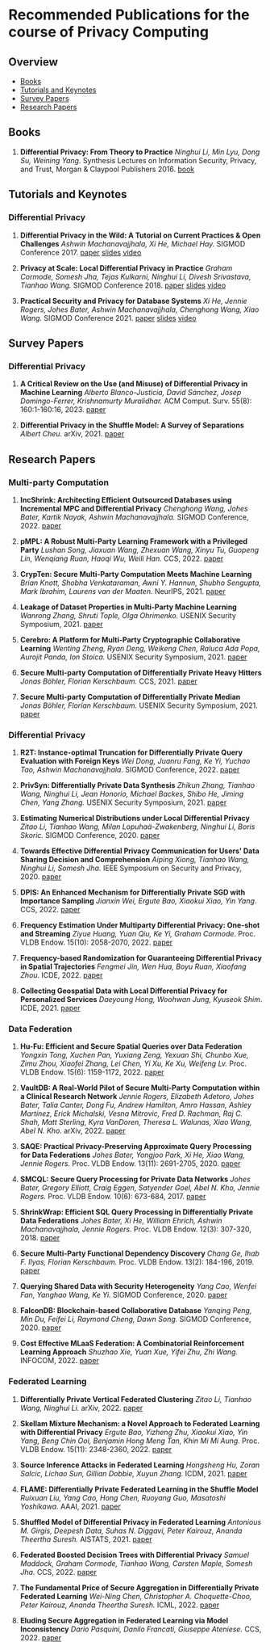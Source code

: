 # Recommended Publications for the course of Privacy Computing


## Overview
* [Books](#Books)
* [Tutorials and Keynotes](#Tutorials-and-Keynotes)
* [Survey Papers](#Survey-Papers)
* [Research Papers](#Research-Papers)
  
## Books

1. **Differential Privacy: From Theory to Practice**
*Ninghui Li, Min Lyu, Dong Su, Weining Yang.* Synthesis Lectures on Information Security, Privacy, and Trust, Morgan & Claypool Publishers 2016. [book](https://doi.org/10.2200/S00735ED1V01Y201609SPT018)

## Tutorials and Keynotes

### Differential Privacy

1. **Differential Privacy in the Wild: A Tutorial on Current Practices & Open Challenges**
*Ashwin Machanavajjhala, Xi He, Michael Hay.* SIGMOD Conference 2017. [paper](https://doi.org/10.1145/3035918.3054779) [slides](http://sigmod2017.org/sigmod-program/#tutorial) [video](http://sigmod2017.org/sigmod-program/#tutorial)

1. **Privacy at Scale: Local Differential Privacy in Practice**
*Graham Cormode, Somesh Jha, Tejas Kulkarni, Ninghui Li, Divesh Srivastava, Tianhao Wang.* SIGMOD Conference 2018. [paper](https://doi.org/10.1145/3183713.3197390) [slides](https://sites.google.com/view/kdd2018-tutorial/home) [video](https://www.bilibili.com/video/BV19b41177Wc/)
 	
1. **Practical Security and Privacy for Database Systems**
*Xi He, Jennie Rogers, Johes Bater, Ashwin Machanavajjhala, Chenghong Wang, Xiao Wang.* SIGMOD Conference 2021. [paper](https://doi.org/10.1145/3448016.3457544) [slides](https://sp-for-dbms.github.io/) [video](https://www.youtube.com/playlist?list=PL_j4gVzfdkXhSaggePxmwmrJFeB2-0ltd)

## Survey Papers

### Differential Privacy

1. **A Critical Review on the Use (and Misuse) of Differential Privacy in Machine Learning**
*Alberto Blanco-Justicia, David Sánchez, Josep Domingo-Ferrer, Krishnamurty Muralidhar.* ACM Comput. Surv. 55(8): 160:1-160:16, 2023. [paper](https://doi.org/10.1145/3547139)

1. **Differential Privacy in the Shuffle Model: A Survey of Separations**
*Albert Cheu.* arXiv, 2021. [paper](https://arxiv.org/abs/2107.11839)

## Research Papers

### Multi-party Computation

1. **IncShrink: Architecting Efficient Outsourced Databases using Incremental MPC and Differential Privacy**
*Chenghong Wang, Johes Bater, Kartik Nayak, Ashwin Machanavajjhala.* SIGMOD Conference, 2022. [paper](https://doi.org/10.1145/3514221.3526151)

1. **pMPL: A Robust Multi-Party Learning Framework with a Privileged Party**
*Lushan Song, Jiaxuan Wang, Zhexuan Wang, Xinyu Tu, Guopeng Lin, Wenqiang Ruan, Haoqi Wu, Weili Han.* CCS, 2022. [paper](https://doi.org/10.1145/3548606.3560697)

1. **CrypTen: Secure Multi-Party Computation Meets Machine Learning**
*Brian Knott, Shobha Venkataraman, Awni Y. Hannun, Shubho Sengupta, Mark Ibrahim, Laurens van der Maaten.* NeurIPS, 2021. [paper](https://proceedings.neurips.cc/paper/2021/hash/2754518221cfbc8d25c13a06a4cb8421-Abstract.html)

1. **Leakage of Dataset Properties in Multi-Party Machine Learning**
*Wanrong Zhang, Shruti Tople, Olga Ohrimenko.* USENIX Security Symposium, 2021. [paper](https://www.usenix.org/conference/usenixsecurity21/presentation/zhang-wanrong)

1. **Cerebro: A Platform for Multi-Party Cryptographic Collaborative Learning**
*Wenting Zheng, Ryan Deng, Weikeng Chen, Raluca Ada Popa, Aurojit Panda, Ion Stoica.* USENIX Security Symposium, 2021. [paper](https://www.usenix.org/conference/usenixsecurity21/presentation/zheng)

1. **Secure Multi-party Computation of Differentially Private Heavy Hitters**
*Jonas Böhler, Florian Kerschbaum.* CCS, 2021. [paper](https://doi.org/10.1145/3460120.3484557)

1. **Secure Multi-party Computation of Differentially Private Median**
*Jonas Böhler, Florian Kerschbaum.* USENIX Security Symposium, 2021. [paper](https://www.usenix.org/conference/usenixsecurity20/presentation/boehler)

### Differential Privacy

1. **R2T: Instance-optimal Truncation for Differentially Private Query Evaluation with Foreign Keys**
*Wei Dong, Juanru Fang, Ke Yi, Yuchao Tao, Ashwin Machanavajjhala.* SIGMOD Conference, 2022. [paper](https://doi.org/10.1145/3514221.3517844)

1. **PrivSyn: Differentially Private Data Synthesis**
*Zhikun Zhang, Tianhao Wang, Ninghui Li, Jean Honorio, Michael Backes, Shibo He, Jiming Chen, Yang Zhang.* USENIX Security Symposium, 2021. [paper](https://www.usenix.org/conference/usenixsecurity21/presentation/zhang-zhikun)

1. **Estimating Numerical Distributions under Local Differential Privacy**
*Zitao Li, Tianhao Wang, Milan Lopuhaä-Zwakenberg, Ninghui Li, Boris Skoric.* SIGMOD Conference, 2020. [paper](https://doi.org/10.1145/3318464.3389700)

1. **Towards Effective Differential Privacy Communication for Users' Data Sharing Decision and Comprehension**
*Aiping Xiong, Tianhao Wang, Ninghui Li, Somesh Jha.* IEEE Symposium on Security and Privacy, 2020. [paper](https://doi.org/10.1109/SP40000.2020.00088)

1. **DPIS: An Enhanced Mechanism for Differentially Private SGD with Importance Sampling**
*Jianxin Wei, Ergute Bao, Xiaokui Xiao, Yin Yang*. CCS, 2022. [paper](https://doi.org/10.1145/3548606.3560562)

1. **Frequency Estimation Under Multiparty Differential Privacy: One-shot and Streaming**
*Ziyue Huang, Yuan Qiu, Ke Yi, Graham Cormode*. Proc. VLDB Endow. 15(10): 2058-2070, 2022. [paper](https://www.vldb.org/pvldb/vol15/p2058-huang.pdf)

1. **Frequency-based Randomization for Guaranteeing Differential Privacy in Spatial Trajectories**
*Fengmei Jin, Wen Hua, Boyu Ruan, Xiaofang Zhou*. ICDE, 2022. [paper](https://doi.org/10.1109/ICDE53745.2022.00175)

1. **Collecting Geospatial Data with Local Differential Privacy for Personalized Services**
*Daeyoung Hong, Woohwan Jung, Kyuseok Shim*. ICDE, 2021. [paper](https://doi.org/10.1109/ICDE51399.2021.00230)

### Data Federation

1. **Hu-Fu: Efficient and Secure Spatial Queries over Data Federation**
*Yongxin Tong, Xuchen Pan, Yuxiang Zeng, Yexuan Shi, Chunbo Xue, Zimu Zhou, Xiaofei Zhang, Lei Chen, Yi Xu, Ke Xu, Weifeng Lv.* Proc. VLDB Endow. 15(6): 1159-1172, 2022. [paper](https://www.vldb.org/pvldb/vol15/p1159-tong.pdf)

1. **VaultDB: A Real-World Pilot of Secure Multi-Party Computation within a Clinical Research Network**
*Jennie Rogers, Elizabeth Adetoro, Johes Bater, Talia Canter, Dong Fu, Andrew Hamilton, Amro Hassan, Ashley Martinez, Erick Michalski, Vesna Mitrovic, Fred D. Rachman, Raj C. Shah, Matt Sterling, Kyra VanDoren, Theresa L. Walunas, Xiao Wang, Abel N. Kho.* arXiv, 2022. [paper](https://doi.org/10.48550/arXiv.2203.00146)

1. **SAQE: Practical Privacy-Preserving Approximate Query Processing for Data Federations**
*Johes Bater, Yongjoo Park, Xi He, Xiao Wang, Jennie Rogers.* Proc. VLDB Endow. 13(11): 2691-2705, 2020. [paper](http://www.vldb.org/pvldb/vol13/p2691-bater.pdf)

1. **SMCQL: Secure Query Processing for Private Data Networks**
*Johes Bater, Gregory Elliott, Craig Eggen, Satyender Goel, Abel N. Kho, Jennie Rogers.* Proc. VLDB Endow. 10(6): 673-684, 2017. [paper](http://www.vldb.org/pvldb/vol10/p673-rogers.pdf)

1. **ShrinkWrap: Efficient SQL Query Processing in Differentially Private Data Federations**
*Johes Bater, Xi He, William Ehrich, Ashwin Machanavajjhala, Jennie Rogers.* Proc. VLDB Endow. 12(3): 307-320, 2018. [paper](http://www.vldb.org/pvldb/vol12/p307-bater.pdf)

1. **Secure Multi-Party Functional Dependency Discovery**
*Chang Ge, Ihab F. Ilyas, Florian Kerschbaum.* Proc. VLDB Endow. 13(2): 184-196, 2019. [paper](http://www.vldb.org/pvldb/vol13/p184-ge.pdf)

1. **Querying Shared Data with Security Heterogeneity**
*Yang Cao, Wenfei Fan, Yanghao Wang, Ke Yi.* SIGMOD Conference, 2020. [paper](https://doi.org/10.1145/3318464.3389784)

1. **FalconDB: Blockchain-based Collaborative Database**
*Yanqing Peng, Min Du, Feifei Li, Raymond Cheng, Dawn Song.* SIGMOD Conference, 2020. [paper](https://doi.org/10.1145/3318464.3380594)

1. **Cost Effective MLaaS Federation: A Combinatorial Reinforcement Learning Approach**
*Shuzhao Xie, Yuan Xue, Yifei Zhu, Zhi Wang.* INFOCOM, 2022. [paper](https://doi.org/10.1109/INFOCOM48880.2022.9796701)

### Federated Learning

1. **Differentially Private Vertical Federated Clustering**
*Zitao Li, Tianhao Wang, Ninghui Li.* arXiv, 2022. [paper](https://doi.org/10.48550/arXiv.2208.01700)

1. **Skellam Mixture Mechanism: a Novel Approach to Federated Learning with Differential Privacy**
*Ergute Bao, Yizheng Zhu, Xiaokui Xiao, Yin Yang, Beng Chin Ooi, Benjamin Hong Meng Tan, Khin Mi Mi Aung.* Proc. VLDB Endow. 15(11): 2348-2360, 2022. [paper](https://www.vldb.org/pvldb/vol15/p2348-bao.pdf)

1. **Source Inference Attacks in Federated Learning**
*Hongsheng Hu, Zoran Salcic, Lichao Sun, Gillian Dobbie, Xuyun Zhang.* ICDM, 2021. [paper](https://doi.org/10.1109/ICDM51629.2021.00129)

1. **FLAME: Differentially Private Federated Learning in the Shuffle Model**
*Ruixuan Liu, Yang Cao, Hong Chen, Ruoyang Guo, Masatoshi Yoshikawa.* AAAI, 2021. [paper](https://ojs.aaai.org/index.php/AAAI/article/view/17053)

1. **Shuffled Model of Differential Privacy in Federated Learning**
*Antonious M. Girgis, Deepesh Data, Suhas N. Diggavi, Peter Kairouz, Ananda Theertha Suresh.* AISTATS, 2021. [paper](http://proceedings.mlr.press/v130/girgis21a.html)

1. **Federated Boosted Decision Trees with Differential Privacy**
*Samuel Maddock, Graham Cormode, Tianhao Wang, Carsten Maple, Somesh Jha.* CCS, 2022. [paper](https://doi.org/10.1145/3548606.3560687)

1. **The Fundamental Price of Secure Aggregation in Differentially Private Federated Learning**
*Wei-Ning Chen, Christopher A. Choquette-Choo, Peter Kairouz, Ananda Theertha Suresh.* ICML, 2022. [paper](https://proceedings.mlr.press/v162/chen22c.html)

1. **Eluding Secure Aggregation in Federated Learning via Model Inconsistency**
*Dario Pasquini, Danilo Francati, Giuseppe Ateniese.* CCS, 2022. [paper](https://doi.org/10.1145/3548606.3560557)
